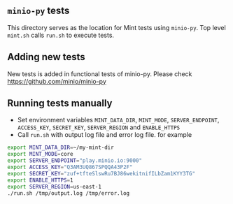 ## `minio-py` tests
This directory serves as the location for Mint tests using `minio-py`.  Top level `mint.sh` calls `run.sh` to execute tests.

## Adding new tests
New tests is added in functional tests of minio-py.  Please check https://github.com/minio/minio-py

## Running tests manually
- Set environment variables `MINT_DATA_DIR`, `MINT_MODE`, `SERVER_ENDPOINT`, `ACCESS_KEY`, `SECRET_KEY`, `SERVER_REGION` and `ENABLE_HTTPS`
- Call `run.sh` with output log file and error log file. for example
```bash
export MINT_DATA_DIR=~/my-mint-dir
export MINT_MODE=core
export SERVER_ENDPOINT="play.minio.io:9000"
export ACCESS_KEY="Q3AM3UQ867SPQQA43P2F"
export SECRET_KEY="zuf+tfteSlswRu7BJ86wekitnifILbZam1KYY3TG"
export ENABLE_HTTPS=1
export SERVER_REGION=us-east-1
./run.sh /tmp/output.log /tmp/error.log
```
